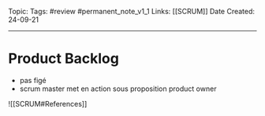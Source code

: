 Topic:
Tags: #review #permanent_note_v1_1
Links: [[SCRUM]]
Date Created: 24-09-21

---

# Product Backlog
- pas figé
- scrum master met en action sous proposition product owner

![[SCRUM#References]]